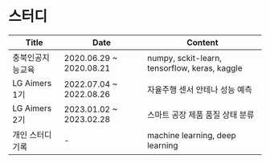 # 스터디

|Title|Date|Content|
|---|---|---|
|충북인공지능교육|2020.06.29 ~ 2020.08.21|numpy, sckit-learn, tensorflow, keras, kaggle|
|LG Aimers 1기|2022.07.04 ~ 2022.08.26|자율주행 센서 안테나 성능 예측|
|LG Aimers 2기|2023.01.02 ~ 2023.02.28|스마트 공장 제품 품질 상태 분류|
|개인 스터디 기록|-|machine learning, deep learning|
